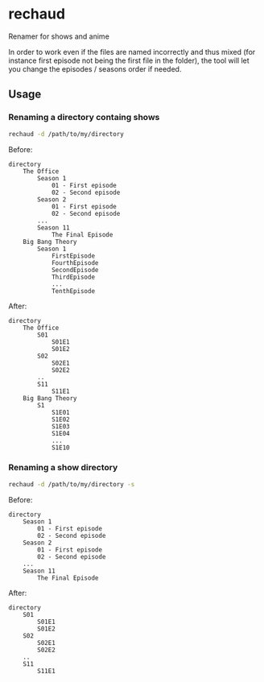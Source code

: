 # rechaud

Renamer for shows and anime

In order to work even if the files are named incorrectly and thus mixed (for instance first episode not being the first file in the folder), the tool will let you change the episodes / seasons order if needed.

## Usage

### Renaming a directory containg shows

```bash
rechaud -d /path/to/my/directory
```

Before:
```
directory
    The Office
        Season 1
            01 - First episode
            02 - Second episode
        Season 2
            01 - First episode
            02 - Second episode
        ...
        Season 11
            The Final Episode
    Big Bang Theory
        Season 1
            FirstEpisode
            FourthEpisode
            SecondEpisode
            ThirdEpisode
            ...
            TenthEpisode
```

After:
```
directory
    The Office
        S01
            S01E1
            S01E2
        S02
            S02E1
            S02E2
        ..
        S11
            S11E1
    Big Bang Theory
        S1
            S1E01
            S1E02
            S1E03
            S1E04
            ...
            S1E10
```

### Renaming a show directory

```bash
rechaud -d /path/to/my/directory -s
```

Before:
```
directory
    Season 1
        01 - First episode
        02 - Second episode
    Season 2
        01 - First episode
        02 - Second episode
    ...
    Season 11
        The Final Episode
```

After:
```
directory
    S01
        S01E1
        S01E2
    S02
        S02E1
        S02E2
    ..
    S11
        S11E1
```